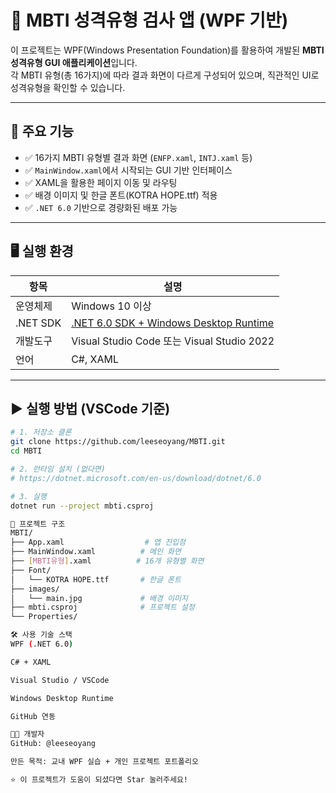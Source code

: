 # 🧠 MBTI 성격유형 검사 앱 (WPF 기반)

이 프로젝트는 WPF(Windows Presentation Foundation)를 활용하여 개발된 **MBTI 성격유형 GUI 애플리케이션**입니다.  
각 MBTI 유형(총 16가지)에 따라 결과 화면이 다르게 구성되어 있으며, 직관적인 UI로 성격유형을 확인할 수 있습니다.

---

## 🎯 주요 기능

- ✅ 16가지 MBTI 유형별 결과 화면 (`ENFP.xaml`, `INTJ.xaml` 등)
- ✅ `MainWindow.xaml`에서 시작되는 GUI 기반 인터페이스
- ✅ XAML을 활용한 페이지 이동 및 라우팅
- ✅ 배경 이미지 및 한글 폰트(KOTRA HOPE.ttf) 적용
- ✅ `.NET 6.0` 기반으로 경량화된 배포 가능

---

## 🖥️ 실행 환경

| 항목 | 설명 |
|------|------|
| 운영체제 | Windows 10 이상 |
| .NET SDK | [.NET 6.0 SDK + Windows Desktop Runtime](https://dotnet.microsoft.com/en-us/download/dotnet/6.0) |
| 개발도구 | Visual Studio Code 또는 Visual Studio 2022 |
| 언어 | C#, XAML |

---

## ▶️ 실행 방법 (VSCode 기준)

```bash
# 1. 저장소 클론
git clone https://github.com/leeseoyang/MBTI.git
cd MBTI

# 2. 런타임 설치 (없다면)
# https://dotnet.microsoft.com/en-us/download/dotnet/6.0

# 3. 실행
dotnet run --project mbti.csproj

📁 프로젝트 구조
MBTI/
├── App.xaml                  # 앱 진입점
├── MainWindow.xaml          # 메인 화면
├── [MBTI유형].xaml          # 16개 유형별 화면
├── Font/
│   └── KOTRA HOPE.ttf       # 한글 폰트
├── images/
│   └── main.jpg             # 배경 이미지
├── mbti.csproj              # 프로젝트 설정
└── Properties/

🛠 사용 기술 스택
WPF (.NET 6.0)

C# + XAML

Visual Studio / VSCode

Windows Desktop Runtime

GitHub 연동

🧑‍💻 개발자
GitHub: @leeseoyang

만든 목적: 교내 WPF 실습 + 개인 프로젝트 포트폴리오

⭐️ 이 프로젝트가 도움이 되셨다면 Star 눌러주세요!